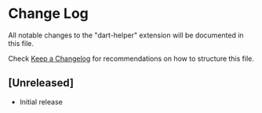 # Change Log

All notable changes to the "dart-helper" extension will be documented in this file.

Check [Keep a Changelog](http://keepachangelog.com/) for recommendations on how to structure this file.

## [Unreleased]

- Initial release